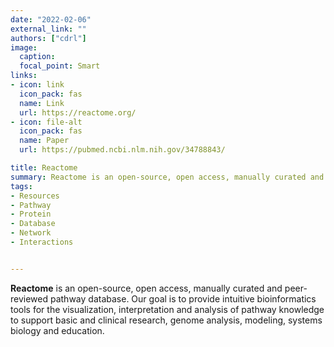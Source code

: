 ```yaml
---
date: "2022-02-06"
external_link: ""
authors: ["cdrl"]
image:
  caption: 
  focal_point: Smart
links:
- icon: link
  icon_pack: fas
  name: Link
  url: https://reactome.org/
- icon: file-alt
  icon_pack: fas
  name: Paper
  url: https://pubmed.ncbi.nlm.nih.gov/34788843/

title: Reactome
summary: Reactome is an open-source, open access, manually curated and peer-reviewed pathway database.
tags:
- Resources
- Pathway
- Protein
- Database
- Network
- Interactions


---
```



**Reactome** is an open-source, open access, manually curated and peer-reviewed pathway database. Our goal is to provide intuitive bioinformatics tools for the visualization, interpretation and analysis of pathway knowledge to support basic and clinical research, genome analysis, modeling, systems biology and education.




